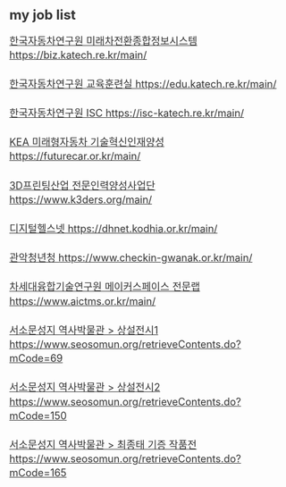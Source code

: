 <h2 style="color:#333; font-weight:bold; font-size:24px;">my job list</h2>
<a href="https://biz.katech.re.kr/main/" target="_blank" style="display:block;margin-bottom:10px;font-size:18px;line-height:1.4;color:#333;">한국자동차연구원 미래차전환종합정보시스템 https://biz.katech.re.kr/main/</a><br /> 
<a href="https://edu.katech.re.kr/main/" target="_blank" style="display:block;margin-bottom:10px;font-size:18px;line-height:1.4;color:#333;">한국자동차연구원 교육훈련실 https://edu.katech.re.kr/main/</a><br /> 
<a href="https://isc-katech.re.kr/main/" target="_blank" style="display:block;margin-bottom:10px;font-size:18px;line-height:1.4;color:#333;">한국자동차연구원 ISC https://isc-katech.re.kr/main/</a><br /> 
<a href="https://futurecar.or.kr/main/" target="_blank" style="display:block;margin-bottom:10px;font-size:18px;line-height:1.4;color:#333;">KEA 미래형자동차 기술혁신인재양성 https://futurecar.or.kr/main/</a><br /> 
<a href="https://www.k3ders.org/main/" target="_blank" style="display:block;margin-bottom:10px;font-size:18px;line-height:1.4;color:#333;">3D프린팅산업 전문인력양성사업단 https://www.k3ders.org/main/</a><br /> 
<a href="https://dhnet.kodhia.or.kr/main/" target="_blank" style="display:block;margin-bottom:10px;font-size:18px;line-height:1.4;color:#333;">디지털헬스넷 https://dhnet.kodhia.or.kr/main/</a><br /> 
<a href="https://www.checkin-gwanak.or.kr/main/" target="_blank" style="display:block;margin-bottom:10px;font-size:18px;line-height:1.4;color:#333;">관악청년청 https://www.checkin-gwanak.or.kr/main/</a> <br /> 
<a href="https://www.aictms.or.kr/main/" target="_blank" style="display:block;margin-bottom:10px;font-size:18px;line-height:1.4;color:#333;">차세대융합기술연구원 메이커스페이스 전문랩 https://www.aictms.or.kr/main/</a><br /> 
<a href="https://www.seosomun.org/retrieveContents.do?mCode=69" target="_blank" style="display:block;margin-bottom:10px;font-size:18px;line-height:1.4;color:#333;">서소문성지 역사박물관 > 상설전시1 https://www.seosomun.org/retrieveContents.do?mCode=69</a><br /> 
<a href="https://www.seosomun.org/retrieveContents.do?mCode=150" target="_blank" style="display:block;margin-bottom:10px;font-size:18px;line-height:1.4;color:#333;">서소문성지 역사박물관 > 상설전시2 https://www.seosomun.org/retrieveContents.do?mCode=150</a><br /> 
<a href="https://www.seosomun.org/retrieveContents.do?mCode=165" target="_blank" style="display:block;margin-bottom:10px;font-size:18px;line-height:1.4;color:#333;">서소문성지 역사박물관 > 최종태 기증 작품전 https://www.seosomun.org/retrieveContents.do?mCode=165</a><br /> 

